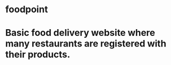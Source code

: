 ﻿# foodpoint
# Basic food delivery website where many restaurants are registered with their products.
